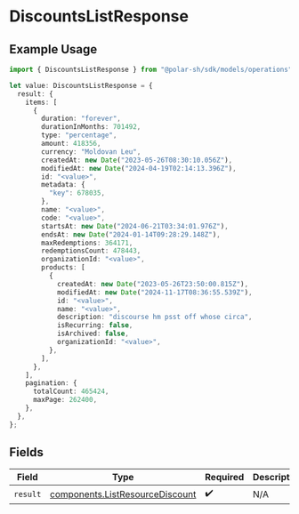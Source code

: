 # DiscountsListResponse

## Example Usage

```typescript
import { DiscountsListResponse } from "@polar-sh/sdk/models/operations";

let value: DiscountsListResponse = {
  result: {
    items: [
      {
        duration: "forever",
        durationInMonths: 701492,
        type: "percentage",
        amount: 418356,
        currency: "Moldovan Leu",
        createdAt: new Date("2023-05-26T08:30:10.056Z"),
        modifiedAt: new Date("2024-04-19T02:14:13.396Z"),
        id: "<value>",
        metadata: {
          "key": 678035,
        },
        name: "<value>",
        code: "<value>",
        startsAt: new Date("2024-06-21T03:34:01.976Z"),
        endsAt: new Date("2024-01-14T09:28:29.148Z"),
        maxRedemptions: 364171,
        redemptionsCount: 478443,
        organizationId: "<value>",
        products: [
          {
            createdAt: new Date("2023-05-26T23:50:00.815Z"),
            modifiedAt: new Date("2024-11-17T08:36:55.539Z"),
            id: "<value>",
            name: "<value>",
            description: "discourse hm psst off whose circa",
            isRecurring: false,
            isArchived: false,
            organizationId: "<value>",
          },
        ],
      },
    ],
    pagination: {
      totalCount: 465424,
      maxPage: 262400,
    },
  },
};
```

## Fields

| Field                                                                              | Type                                                                               | Required                                                                           | Description                                                                        |
| ---------------------------------------------------------------------------------- | ---------------------------------------------------------------------------------- | ---------------------------------------------------------------------------------- | ---------------------------------------------------------------------------------- |
| `result`                                                                           | [components.ListResourceDiscount](../../models/components/listresourcediscount.md) | :heavy_check_mark:                                                                 | N/A                                                                                |